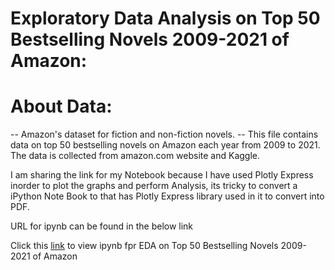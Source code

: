 Exploratory Data Analysis on Top 50 Bestselling Novels 2009-2021 of Amazon:
===========================================================================

About Data:
===========
-- Amazon's dataset for fiction and non-fiction novels.
-- This file contains data on top 50 bestselling novels on Amazon each year from 2009 to 2021. The data is collected from amazon.com website and Kaggle.

   I am sharing the link for my Notebook because I have used Plotly Express inorder to plot the graphs and perform Analysis, its tricky to convert a iPython
Note Book to that has Plotly Express library used in it to convert into PDF.

URL for ipynb can be found in the below link


Click this [link](https://colab.research.google.com/drive/1uEQ_fWJsEB2PaYQrn1IbMVj0Z184Mj4i?usp=sharing
) to view ipynb fpr EDA on Top 50 Bestselling Novels 2009-2021 of Amazon
